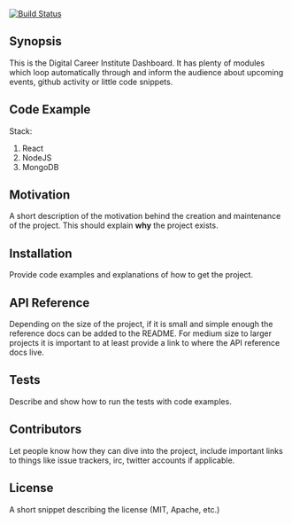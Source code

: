 [![Build Status](https://travis-ci.org/devugees/digital-notice-board.svg?branch=develop)](https://travis-ci.org/devugees/digital-notice-board)

## Synopsis

This is the Digital Career Institute Dashboard. It has plenty of modules which loop automatically through and inform the audience about upcoming events, github activity or little code snippets.

## Code Example

Stack:
1. React
1. NodeJS
1. MongoDB

## Motivation

A short description of the motivation behind the creation and maintenance of the project. This should explain **why** the project exists.

## Installation

Provide code examples and explanations of how to get the project.

## API Reference

Depending on the size of the project, if it is small and simple enough the reference docs can be added to the README. For medium size to larger projects it is important to at least provide a link to where the API reference docs live.

## Tests

Describe and show how to run the tests with code examples.

## Contributors

Let people know how they can dive into the project, include important links to things like issue trackers, irc, twitter accounts if applicable.

## License

A short snippet describing the license (MIT, Apache, etc.)
